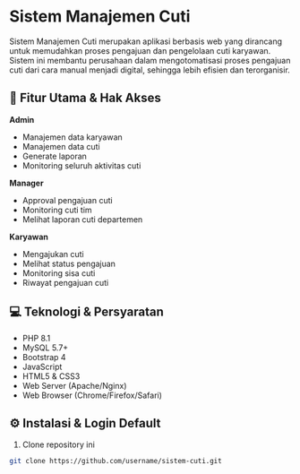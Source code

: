 # Sistem Manajemen Cuti

Sistem Manajemen Cuti merupakan aplikasi berbasis web yang dirancang untuk memudahkan proses pengajuan dan pengelolaan cuti karyawan. Sistem ini membantu perusahaan dalam mengotomatisasi proses pengajuan cuti dari cara manual menjadi digital, sehingga lebih efisien dan terorganisir.

## 🚀 Fitur Utama & Hak Akses

**Admin**
- Manajemen data karyawan 
- Manajemen data cuti
- Generate laporan
- Monitoring seluruh aktivitas cuti

**Manager**
- Approval pengajuan cuti 
- Monitoring cuti tim
- Melihat laporan cuti departemen

**Karyawan**
- Mengajukan cuti
- Melihat status pengajuan
- Monitoring sisa cuti 
- Riwayat pengajuan cuti

## 💻 Teknologi & Persyaratan
- PHP 8.1
- MySQL 5.7+ 
- Bootstrap 4
- JavaScript
- HTML5 & CSS3
- Web Server (Apache/Nginx)
- Web Browser (Chrome/Firefox/Safari)

## ⚙️ Instalasi & Login Default
1. Clone repository ini
```bash
git clone https://github.com/username/sistem-cuti.git
